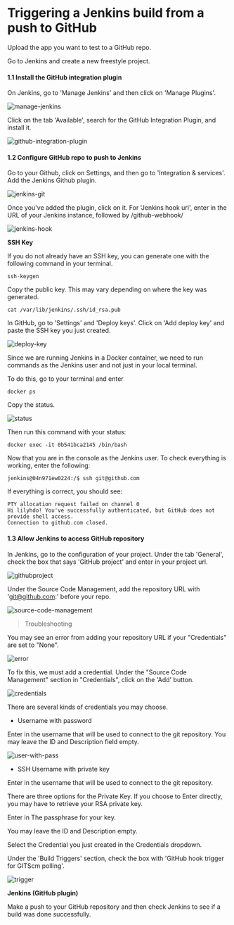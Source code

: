 # Triggering a Jenkins build from a push to GitHub

Upload the app you want to test to a GitHub repo. 

Go to Jenkins and create a new freestyle project.

#### 1.1 Install the GitHub integration plugin

On Jenkins, go to 'Manage Jenkins' and then click on 'Manage Plugins'. 

![manage-jenkins](../assets/2-manage-jenkins.png)

Click on the tab 'Available', search for the GitHub Integration Plugin, and install it.

![github-integration-plugin](../assets/2-github-integration-plugin.png)

#### 1.2 Configure GitHub repo to push to Jenkins

Go to your Github, click on Settings, and then go to 'Integration & services'. Add the Jenkins Github plugin.

![jenkins-git](../assets/2-jenkinsgit.png)

Once you've added the plugin, click on it. For 'Jenkins hook url', enter in the URL of your Jenkins instance, followed by /github-webhook/ 

![jenkins-hook](../assets/2-jenkins-hook.png)

**SSH Key**

If you do not already have an SSH key, you can generate one with the following command in your terminal. 

```
ssh-keygen
```
Copy the public key. This may vary depending on where the key was generated. 
```
cat /var/lib/jenkins/.ssh/id_rsa.pub
```
In GitHub, go to 'Settings' and 'Deploy keys'. Click on 'Add deploy key' and paste the SSH key you just created. 

![deploy-key](../assets/2-deploy-key.png)

Since we are running Jenkins in a Docker container, we need to run commands as the Jenkins user and not just in your local terminal. 

To do this, go to your terminal and enter 
```
docker ps
```
Copy the status. 

![status](../assets/2-status.png)

Then run this command with your status:
```
docker exec -it 0b541bca2145 /bin/bash
```
Now that you are in the console as the Jenkins user. To check everything is working, enter the following: 
```
jenkins@04n971ew0224:/$ ssh git@github.com
```


If everything is correct, you should see: 
```
PTY allocation request failed on channel 0
Hi lilyhdo! You've successfully authenticated, but GitHub does not provide shell access.
Connection to github.com closed.
```

#### 1.3 Allow Jenkins to access GitHub repository

In Jenkins, go to the configuration of your project. Under the tab 'General', check the box that says 'GitHub project' and enter in your project url. 

![githubproject](../assets/2-githubproject.png)

Under the Source Code Management, add the repository URL with 'git@github.com:' before your repo. 

![source-code-management](../assets/2-source-code-management.png)

> Troubleshooting

You may see an error from adding your repository URL if your "Credentials" are set to "None".  

![error](../assets/2-error.png)

To fix this, we must add a credential. Under the "Source Code Management" section in "Credentials", click on the 'Add' button.

![credentials](../assets/2-credentials.png)

There are several kinds of credentials you may choose.

- Username with password

Enter in the username that will be used to connect to the git repository. You may leave the ID and Description field empty. 

![user-with-pass](../assets/2-user-with-pass.png)

- SSH Username with private key

Enter in the username that will be used to connect to the git repository.

There are three options for the Private Key. If you choose to Enter directly, you may have to retrieve your RSA private key.

Enter in The passphrase for your key. 

You may leave the ID and Description empty. 

Select the Credential you just created in the Credentials dropdown. 

Under the 'Build Triggers' section, check the box with 'GitHub hook trigger for GITScm polling'. 

![trigger](../assets/2-trigger.png)

**Jenkins (GitHub plugin)**

Make a push to your GitHub repository and then check Jenkins to see if a build was done successfully. 

